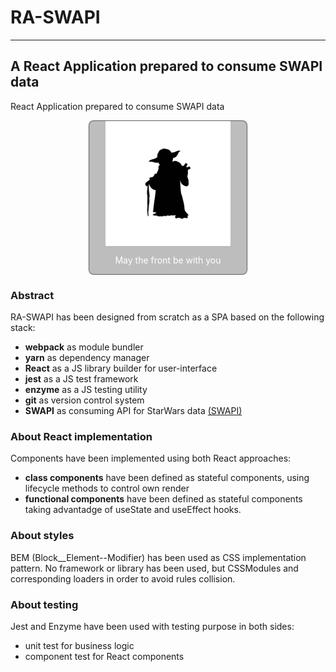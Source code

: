 # RA-SWAPI
----
## A React Application prepared to consume SWAPI data
React Application prepared to consume SWAPI data
<div style="width: 50%; margin: 0 auto; border: 1px solid rgba(0,0,0,0.5); border-radius: 0.5rem; background-color: rgba(0,0,0,0.25);color:#fff; display:flex; flex-direction: column; align-items: center">
<img src="./src/common/images/svg/yoda.svg" alt="Yoda" width="200px">
<p>May the front be with you</p>
</div>

### Abstract
RA-SWAPI has been designed from scratch as a SPA based on the following stack:
* **webpack** as module bundler 
* **yarn** as dependency manager
* **React** as a JS library builder for user-interface
* **jest** as a JS test framework
* **enzyme** as a JS testing utility
* **git** as version control system
* **SWAPI** as consuming API for StarWars data [ (SWAPI) ](https://swapi.dev/)

### About React implementation
Components have been implemented using both React approaches:
* **class components** have been defined as stateful components, using lifecycle methods to control own render
* **functional components** have been defined as stateful components taking advantadge of useState and useEffect hooks.

### About styles
BEM (Block__Element--Modifier) has been used as CSS implementation pattern. No framework or library has been used, but CSSModules and corresponding loaders in order to avoid rules collision. 

### About testing
Jest and Enzyme have been used with testing purpose in both sides:
* unit test for business logic
* component test for React components
